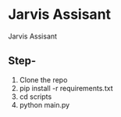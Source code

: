 # Jarvis Assisant
 Jarvis Assisant

## Step-

1. Clone the repo
2. pip install -r requirements.txt
3. cd scripts
4. python main.py
